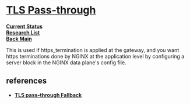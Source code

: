 # **[TLS Pass-through](https://docs.nginx.com/nginx-gateway-fabric/how-to/traffic-management/tls-passthrough/)**

**[Current Status](../../../development/status/weekly/current_status.md)**\
**[Research List](../../../research/research_list.md)**\
**[Back Main](../../../README.md)**

This is used if https_termination is applied at the gateway, and you want https terminations done by NGINX at the application level by configuring a server block in the NGINX data plane's config file.

## references

- **[TLS pass-through Fallback](https://gist.github.com/denji/12b3a568f092ab951456)**
